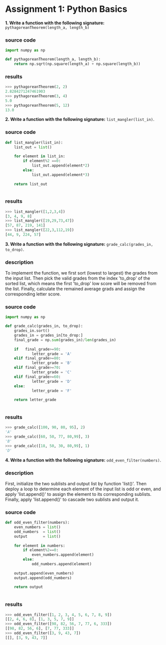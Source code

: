 # Assignment 1: Python Basics

**1. Write a function with the following signature:** `pythagoreanTheorem(length_a, length_b)`
### source code
```python
import numpy as np

def pythagoreanTheorem(length_a, length_b):
    return np.sqrt(np.square(length_a) + np.square(length_b))
```

### results
```python
>>> pythagoreanTheorem(2, 2)
2.8284271247461903
>>> pythagoreanTheorem(3, 4)
5.0
>>> pythagoreanTheorem(5, 12)
13.0
```
**2. Write a function with the following signature:** `list_mangler(list_in)`.
### source code
```python
def list_mangler(list_in):
    list_out = list()
    
    for element in list_in:
        if element%2 ==0:
            list_out.append(element*2) 
        else:
            list_out.append(element*3)
        
    return list_out
    
```
### results

```python
>>> list_mangler([1,2,3,4])
[3, 4, 9, 8]
>>> list_mangler([19,29,73,47])
[57, 87, 219, 141]
>>> list_mangler([22,3,112,19])
[44, 9, 224, 57]
```




    




**3. Write a function with the following signature:** `grade_calc(grades_in, to_drop)`.
### description
To implement the function, we first sort (lowest to largest) the grades from the input list. Then pick the valid grades from the index 'to_drop' of the sorted list, which means the first 'to_drop' low score will be removed from the list. Finally, calculate the remained average grads and assign the corresponding letter score.
### source code
```python
import numpy as np

def grade_calc(grades_in, to_drop):
    grades_in.sort()
    grades_in = grades_in[to_drop:]
    final_grade = np.sum(grades_in)/len(grades_in)
    
    if   final_grade>=90:
            letter_grade = 'A'
    elif final_grade>=80:
            letter_grade = 'B' 
    elif final_grade>=70:
            letter_grade = 'C'
    elif final_grade>=60:
            letter_grade = 'D'
    else:
            letter_grade = 'F'
    
    return letter_grade
        
```

### results
```python
>>> grade_calc([100, 90, 80, 95], 2)
'A'
>>> grade_calc([60, 50, 77, 80,99], 3)
'B'
>>> grade_calc([18, 50, 30, 80,99], 1)
'D'
```




    


**4. Write a function with the following signature:** `odd_even_filter(numbers)`.
### description
First, initialize the two sublists and output list by function 'list()'. Then deploy a loop to determine each element of the input list is odd or even, and apply 'list.append()' to assign the element to its corresponding sublists. Finally, apply 'list.append()' to cascade two sublists and output it.
### source code
```python
def odd_even_filter(numbers):
    even_numbers = list()
    odd_numbers  = list()
    output       = list()
    
    for element in numbers:
        if element%2==0:
            even_numbers.append(element)
        else:
            odd_numbers.append(element)
    
    output.append(even_numbers)
    output.append(odd_numbers)
    
    return output
    
```

### results
```python
>>> odd_even_filter([1, 2, 3, 4, 5, 6, 7, 8, 9])
[[2, 4, 6, 8], [1, 3, 5, 7, 9]]
>>> odd_even_filter([98, 82, 56, 7, 77, 6, 333])
[[98, 82, 56, 6], [7, 77, 333]]
>>> odd_even_filter([3, 9, 43, 7])
[[], [3, 9, 43, 7]]
```






    


